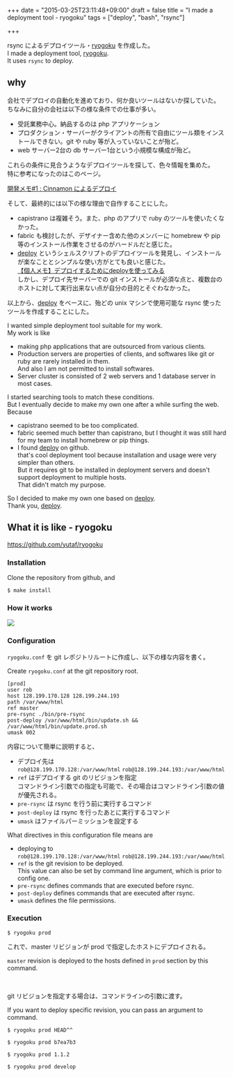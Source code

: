 +++
date = "2015-03-25T23:11:48+09:00"
draft = false
title = "I made a deployment tool - ryogoku"
tags = ["deploy", "bash", "rsync"]

+++

rsync によるデプロイツール・[ryogoku](https://github.com/yutaf/ryogoku) を作成した。  
I made a deployment tool, [ryogoku](https://github.com/yutaf/ryogoku).  
It uses `rsync` to deploy.
<!--more-->

## why

会社でデプロイの自動化を進めており、何か良いツールはないか探していた。  
ちなみに自分の会社は以下の様な条件での仕事が多い。  

* 受託業務中心。納品するのは php アプリケーション  
* プロダクション・サーバーがクライアントの所有で自由にツール類をインストールできない。git や ruby 等が入っていないことが殆ど。
* web サーバー2台の db サーバー1台という小規模な構成が殆ど。  

これらの条件に見合うようなデプロイツールを探して、色々情報を集めた。  
特に参考になったのはこのページ。  

[開発メモ#1 : Cinnamon によるデプロイ](http://d.hatena.ne.jp/naoya/20130118/1358477523)

そして、最終的には以下の様な理由で自作することにした。  

* capistrano は複雑そう。また、php のアプリで ruby のツールを使いたくなかった。
* fabric も検討したが、デザイナー含めた他のメンバーに homebrew や pip 等のインストール作業をさせるのがハードルだと感じた。
* [deploy](https://github.com/tj/deploy) というシェルスクリプトのデプロイツールを発見し、インストールが楽なこととシンプルな使い方がとても良いと感じた。  
[【個人メモ】デプロイするためにdeployを使ってみる](http://qiita.com/futoase/items/c2ac39cfe28813b79bc4)  
しかし、デプロイ先サーバーでの git インストールが必須な点と、複数台のホストに対して実行出来ない点が自分の目的とそぐわなかった。

以上から、[deploy](https://github.com/tj/deploy) をベースに、殆どの unix マシンで使用可能な rsync 使ったツールを作成することにした。  

I wanted simple deployment tool suitable for my work.  
My work is like  

* making php applications that are outsourced from various clients.
* Production servers are properties of clients, and softwares like git or ruby are rarely installed in them.  
And also I am not permitted to install softwares.
* Server cluster is consisted of 2 web servers and 1 database server in most cases.

I started searching tools to match these conditions.  
But I eventually decide to make my own one after a while surfing the web.  
Because  

* capistrano seemed to be too complicated.
* fabric seemed much better than capistrano, but I thought it was still hard for my team to install homebrew or pip things.
* I found [deploy](https://github.com/tj/deploy) on github.  
that's cool deployment tool because installation and usage were very simpler than others.  
But it requires git to be installed in deployment servers and doesn't support deployment to multiple hosts.  
That didn't match my purpose.

So I decided to make my own one based on [deploy](https://github.com/tj/deploy).  
Thank you, [deploy](https://github.com/tj/deploy).

## What it is like - ryogoku

<https://github.com/yutaf/ryogoku>

### Installation

Clone the repository from github, and

```
$ make install
```

### How it works

<img src="/images/ryogoku-01.png" class="image">

### Configuration

`ryogoku.conf` を git レポジトリルートに作成し、以下の様な内容を書く。  

Create `ryogoku.conf` at the git repository root.  

```
[prod]
user rob
host 128.199.170.128 128.199.244.193
path /var/www/html
ref master
pre-rsync ./bin/pre-rsync
post-deploy /var/www/html/bin/update.sh && /var/www/html/bin/update.prod.sh
umask 002
```

内容について簡単に説明すると、  

* デプロイ先は  
`rob@128.199.170.128:/var/www/html` `rob@128.199.244.193:/var/www/html`
* `ref` はデプロイする git のリビジョンを指定  
コマンドライン引数での指定も可能で、その場合はコマンドライン引数の値が優先される。
* `pre-rsync` は rsync を行う前に実行するコマンド
* `post-deploy` は rsync を行ったあとに実行するコマンド
* `umask` はファイルパーミッションを設定する

What directives in this configuration file means are

* deploying to  
`rob@128.199.170.128:/var/www/html` `rob@128.199.244.193:/var/www/html`
* `ref` is the git revision to be deployed.  
This value can also be set by command line argument, which is prior to config one.
* `pre-rsync` defines commands that are executed before rsync.
* `post-deploy` defines commands that are executed after rsync.
* `umask` defines the file permissions.


### Execution

```
$ ryogoku prod
```

これで、master リビジョンが prod で指定したホストにデプロイされる。  

`master` revision is deployed to the hosts defined in `prod` section by this command.  

<br>

git リビジョンを指定する場合は、コマンドラインの引数に渡す。  

If you want to deploy specific revision, you can pass an argument to command.  

```
$ ryogoku prod HEAD^^
```
```
$ ryogoku prod b7ea7b3
```
```
$ ryogoku prod 1.1.2
```
```
$ ryogoku prod develop
```
